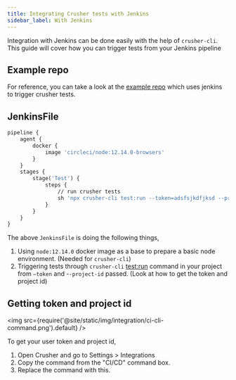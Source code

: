 ```yaml
---
title: Integrating Crusher tests with Jenkins
sidebar_label: With Jenkins
---
```

Integration with Jenkins can be done easily with the help of `crusher-cli`.  This guide will cover how you can trigger tests from your Jenkins pipeline

## Example repo

For reference, you can take a look at the [example repo](/integrations/with-jenkins) which uses jenkins to trigger crusher tests.

## JenkinsFile

```dockerfile
pipeline {
    agent {
        docker {
            image 'circleci/node:12.14.0-browsers'
        }
    }
    stages {
        stage('Test') {
            steps {
                // run crusher tests
                sh 'npx crusher-cli test:run --token=adsfsjkdfjksd --project-id=32'
            }
        }
    }
}
```

The above `JenkinsFile` is doing the following things,

1. Using `node:12.14.0` docker image as a base to prepare a basic node environment. (Needed for `crusher-cli`)
1. Triggering tests through `crusher-cli`  [test:run](https://docs.crusher.dev/cli/commands/test:run) command in your project from `—token` and -`-project-id` passed. (Look at how to get the token and project id)

## Getting token and project id

<img src={require('@site/static/img/integration/ci-cli-command.png').default} />

To get your user token and project id,

1. Open Crusher and go to Settings &gt; Integrations
1. Copy the command from the &quot;CI/CD&quot; command box.
1. Replace the command with this.
